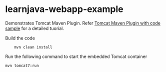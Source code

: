 # learnjava-webapp-example

Demonstrates Tomcat Maven Plugin. Refer [Tomcat Maven Plugin with code sample](https://learnjava.co.in/tomcat-maven-plugin-with-code-sample/) for a detailed tuorial.

Build the code
```
    mvn clean install
```


Run the following command to start the embedded Tomcat container
```
mvn tomcat7:run
```
